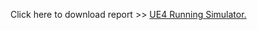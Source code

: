 Click here to download report >> <a href="https://mpspencer93.github.io/Running_Sim/Report_UE4_Running_Simulator.pdf"> UE4 Running Simulator.</a>

